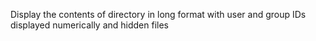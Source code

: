Display the contents of directory in long format with user and group IDs displayed numerically and hidden files
